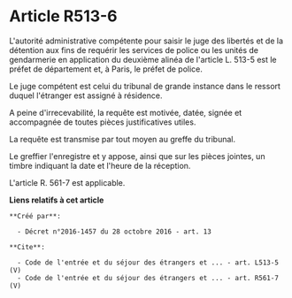 # Article R513-6

L'autorité administrative compétente pour saisir le juge des libertés et de la détention aux fins de requérir les services de
police ou les unités de gendarmerie en application du deuxième alinéa de l'article L. 513-5 est le préfet de département et,
à Paris, le préfet de police. 

Le juge compétent est celui du tribunal de grande instance dans le ressort duquel l'étranger est assigné à résidence. 

A peine d'irrecevabilité, la requête est motivée, datée, signée et accompagnée de toutes pièces justificatives utiles. 

La requête est transmise par tout moyen au greffe du tribunal. 

Le greffier l'enregistre et y appose, ainsi que sur les pièces jointes, un timbre indiquant la date et l'heure de la
réception. 

L'article R. 561-7 est applicable.

**Liens relatifs à cet article**

	**Créé par**:

	  - Décret n°2016-1457 du 28 octobre 2016 - art. 13

	**Cite**:

	  - Code de l'entrée et du séjour des étrangers et ... - art. L513-5 (V)
	  - Code de l'entrée et du séjour des étrangers et ... - art. R561-7 (V)
